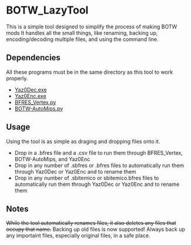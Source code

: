 # BOTW_LazyTool
This is a simple tool designed to simplify the process of making BOTW mods
It handles all the small things, like renaming, backing up, encoding/decoding multiple files, and using the command line.
## Dependencies
All these programs must be in the same directory as this tool to work properly.
* [Yaz0Dec.exe](https://cdn.discordapp.com/attachments/163993370635665409/359538263733698583/Yaz0dec.rar)
* [Yaz0Enc.exe](http://amnoid.de/gc/yaz0enc.zip)
* [BFRES_Vertex.py](https://gamebanana.com/tools/6132)
* [BOTW-AutoMips.py](https://github.com/CEObrainz/Botw-AutoMipping)
## Usage
Using the tool is as simple as draging and dropping files onto it.
* Drop in a .bfres file and a .csv file to run them through BFRES_Vertex, BOTW-AutoMips, and Yaz0Enc
* Drop in any number of .sbfres or .bfres files to automatically run them through Yaz0Dec or Yaz0Enc and to rename them
* Drop in any number of .sbitemico or sbitemico.bfres files to automatically run them through Yaz0Dec or Yaz0Enc and to rename them
## Notes
~~While the tool automatically renames files, it also deletes any files that occupy that name.~~
Backing up old files is now supported! 
Always back up any importaint files, especially original files, in a safe place.
